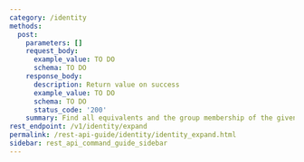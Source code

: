 ```yaml
---
category: /identity
methods:
  post:
    parameters: []
    request_body:
      example_value: TO DO
      schema: TO DO
    response_body:
      description: Return value on success
      example_value: TO DO
      schema: TO DO
      status_code: '200'
    summary: Find all equivalents and the group membership of the given identity.
rest_endpoint: /v1/identity/expand
permalink: /rest-api-guide/identity/identity_expand.html
sidebar: rest_api_command_guide_sidebar
---
```

